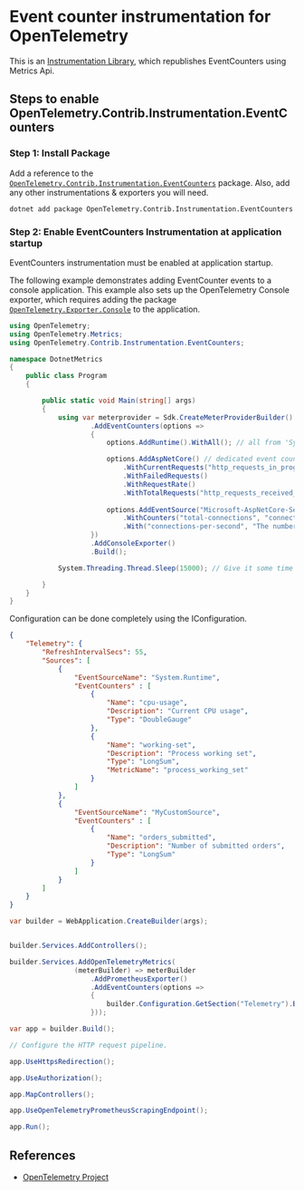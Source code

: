 # Event counter instrumentation for OpenTelemetry

This is an
[Instrumentation Library](https://github.com/open-telemetry/opentelemetry-specification/blob/main/specification/glossary.md#instrumentation-library),
which republishes EventCounters using Metrics Api.

## Steps to enable OpenTelemetry.Contrib.Instrumentation.EventCounters

### Step 1: Install Package

Add a reference to the
[`OpenTelemetry.Contrib.Instrumentation.EventCounters`](https://www.nuget.org/packages/OpenTelemetry.Contrib.Instrumentation.EventCounters)
package. Also, add any other instrumentations & exporters you will need.

```shell
dotnet add package OpenTelemetry.Contrib.Instrumentation.EventCounters
```

### Step 2: Enable EventCounters Instrumentation at application startup

EventCounters instrumentation must be enabled at application startup.

The following example demonstrates adding EventCounter events to a
console application. This example also sets up the OpenTelemetry Console
exporter, which requires adding the package
[`OpenTelemetry.Exporter.Console`](https://www.nuget.org/packages/OpenTelemetry.Exporter.Console)
to the application.

```csharp
using OpenTelemetry;
using OpenTelemetry.Metrics;
using OpenTelemetry.Contrib.Instrumentation.EventCounters;

namespace DotnetMetrics
{
    public class Program
    {

        public static void Main(string[] args)
        {
            using var meterprovider = Sdk.CreateMeterProviderBuilder()
                    .AddEventCounters(options =>
                    {
                        options.AddRuntime().WithAll(); // all from 'System.Runtime'

                        options.AddAspNetCore() // dedicated event counters with optional mapped metric name
                            .WithCurrentRequests("http_requests_in_progress")
                            .WithFailedRequests()
                            .WithRequestRate()
                            .WithTotalRequests("http_requests_received_total");
                        
                        options.AddEventSource("Microsoft-AspNetCore-Server-Kestrel") // add any other event counter
                            .WithCounters("total-connections", "connections-per-second")
                            .With("connections-per-second", "The number of connections per update interval to the web server", MetricType.LongSum);
                    })
                    .AddConsoleExporter()
                    .Build();

            System.Threading.Thread.Sleep(15000); // Give it some time to record metrics

        }
    }
}
```

Configuration can be done completely using the IConfiguration.

```json
{
    "Telemetry": {
        "RefreshIntervalSecs": 55,
        "Sources": [
            {
                "EventSourceName": "System.Runtime",
                "EventCounters" : [
                    {
                        "Name": "cpu-usage",
                        "Description": "Current CPU usage",
                        "Type": "DoubleGauge"
                    },
                    {
                        "Name": "working-set",
                        "Description": "Process working set",
                        "Type": "LongSum",
                        "MetricName": "process_working_set"
                    }
                ]
            },
            {
                "EventSourceName": "MyCustomSource",
                "EventCounters" : [
                    {
                        "Name": "orders_submitted",
                        "Description": "Number of submitted orders",
                        "Type": "LongSum"
                    }
                ]
            }
        ]
    }
}
```

```csharp
var builder = WebApplication.CreateBuilder(args);


builder.Services.AddControllers();

builder.Services.AddOpenTelemetryMetrics(
                (meterBuilder) => meterBuilder
                    .AddPrometheusExporter()
                    .AddEventCounters(options =>
                    {
                        builder.Configuration.GetSection("Telemetry").Bind(options);                       
                    }));

var app = builder.Build();

// Configure the HTTP request pipeline.

app.UseHttpsRedirection();

app.UseAuthorization();

app.MapControllers();

app.UseOpenTelemetryPrometheusScrapingEndpoint();

app.Run();
```

## References

* [OpenTelemetry Project](https://opentelemetry.io/)
